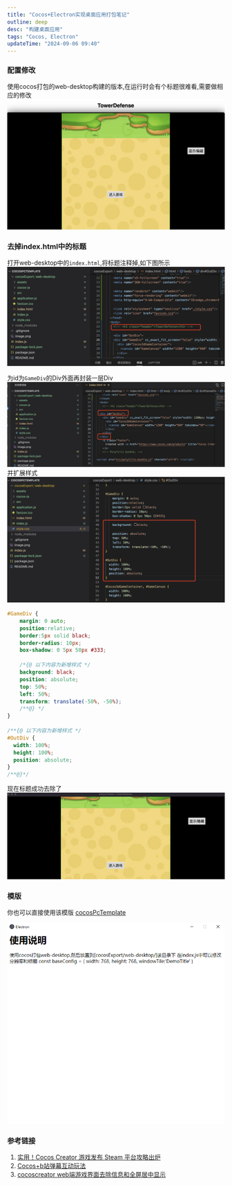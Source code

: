 ```yaml
---
title: "Cocos+Electron实现桌面应用打包笔记"
outline: deep
desc: "构建桌面应用"
tags: "Cocos, Electron"
updateTime: "2024-09-06 09:40"
---
```


### 配置修改
使用cocos打包的web-desktop构建的版本,在运行时会有个标题很难看,需要做相应的修改
![带标题特难看](images/2024/09/06/web-desktop-error.jpeg)

### 去掉index.html中的标题
打开web-desktop中的`index.html`,将标题注释掉,如下图所示
![删除标题](images/2024/09/06/delete_h1.jpg)

为id为`GameDiv`的Div外面再封装一层Div
![DIV封装](images/2024/09/06/html_modify.jpg)
并扩展样式
![样式扩展](images/2024/09/06/modify_style.jpg)
```css
#GameDiv {
    margin: 0 auto;
    position:relative;
    border:5px solid black;
    border-radius: 10px;
    box-shadow: 0 5px 50px #333;

    /*{@ 以下内容为新增样式 */
    background: black;
    position: absolute;
    top: 50%;
    left: 50%;
    transform: translate(-50%, -50%);
    /**@} */
}

/**{@ 以下内容为新增样式 */
#OutDiv {
  width: 100%;
  height: 100%;
  position: absolute;
}
/**@}*/
```
现在标题成功去除了
![正确结果](images/2024/09/06/remove_title.jpg)


### 模版
你也可以直接使用该模版 [cocosPcTemplate](https://github.com/MeDeity/cocosPcTemplate)

![模版效果](images/2024/09/06/image-electron-template.png)

### 参考链接
1. [实用！Cocos Creator 游戏发布 Steam 平台攻略出炉](https://mp.weixin.qq.com/s/hxGYUWYU5vhtl82_kk3v2Q?scene=21#wechat_redirect)
2. [Cocos+b站弹幕互动玩法](https://mp.weixin.qq.com/s/Gvx6IQKEoOG12DzqxxMFEA)
3. [cocoscreator web端游戏界面去除信息和全屏居中显示](https://blog.csdn.net/springleaf2/article/details/123046748)